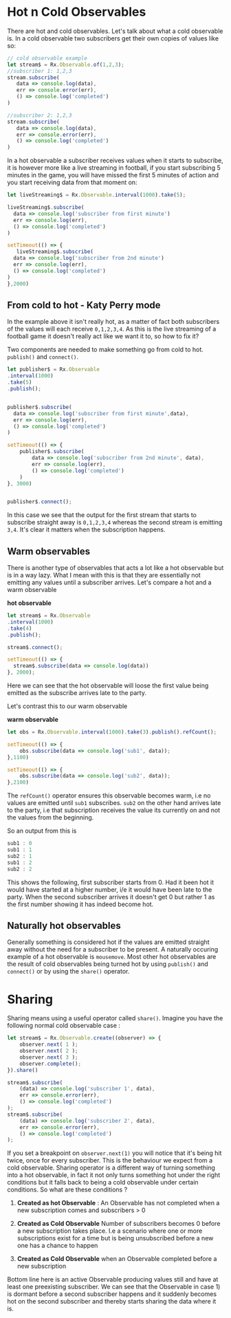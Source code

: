 # Hot n Cold Observables

There are hot and cold observables. Let's talk about what a cold observable is. In a cold observable two subscribers get their own copies of values like so:

```javascript
// cold observable example
let stream$ = Rx.Observable.of(1,2,3);
//subscriber 1: 1,2,3
stream.subscribe(
   data => console.log(data),
   err => console.error(err),
   () => console.log('completed')
)

//subscriber 2: 1,2,3
stream.subscribe(
   data => console.log(data),
   err => console.error(err),
   () => console.log('completed')
)
```

In a hot observable a subscriber receives values when it starts to subscribe, it is however more like a live streaming in football, if you start subscribing 5 minutes in the game, you will have missed the first 5 minutes of action and you start receiving data from that moment on:

```javascript
let liveStreaming$ = Rx.Observable.interval(1000).take(5);

liveStreaming$.subscribe(
  data => console.log('subscriber from first minute')
  err => console.log(err),
  () => console.log('completed')
)

setTimeout(() => {
   liveStreaming$.subscribe(
  data => console.log('subscriber from 2nd minute')
  err => console.log(err),
  () => console.log('completed')
)
},2000)
```

## From cold to hot - Katy Perry mode

In the example above it isn't really hot, as a matter of fact both subscribers of the values will each receive `0,1,2,3,4`. As this is the live streaming of a football game it doesn't really act like we want it to, so how to fix it?

Two components are needed to make something go from cold to hot. `publish()` and `connect()`.

```javascript
let publisher$ = Rx.Observable
.interval(1000)
.take(5)
.publish();


publisher$.subscribe(
  data => console.log('subscriber from first minute',data),
  err => console.log(err),
  () => console.log('completed')
)

setTimeout(() => {
    publisher$.subscribe(
        data => console.log('subscriber from 2nd minute', data),
        err => console.log(err),
        () => console.log('completed')
    )
}, 3000)


publisher$.connect();
```

In this case we see that the output for the first stream that starts to subscribe straight away is `0,1,2,3,4` whereas the second stream is emitting `3,4`. It's clear it matters when the subscription happens.

## Warm observables

There is another type of observables that acts a lot like a hot observable but is in a way lazy. What I mean with this is that they are essentially not emitting any values until a subscriber arrives. Let's compare a hot and a warm observable

**hot observable**

```javascript
let stream$ = Rx.Observable
.interval(1000)
.take(4)
.publish();

stream$.connect();

setTimeout(() => {
  stream$.subscribe(data => console.log(data))
}, 2000);
```

Here we can see that the hot observable will loose the first value being emitted as the subscribe arrives late to the party.

Let's contrast this to our warm observable

**warm observable**

```javascript
let obs = Rx.Observable.interval(1000).take(3).publish().refCount();

setTimeout(() => {
    obs.subscribe(data => console.log('sub1', data));
},1100)

setTimeout(() => {
    obs.subscribe(data => console.log('sub2', data));
},2100)
```

The `refCount()` operator ensures this observable becomes warm, i.e no values are emitted until `sub1` subscribes. `sub2` on the other hand arrives late to the party, i.e that subscription receives the value its currently on and not the values from the beginning.

So an output from this is

```javascript
sub1 : 0
sub1 : 1
sub2 : 1
sub1 : 2
sub2 : 2
```

This shows the following, first subscriber starts from 0. Had it been hot it would have started at a higher number, i/e it would have been late to the party. When the second subscriber arrives it doesn't get 0 but rather 1 as the first number showing it has indeed become hot.

## Naturally hot observables

Generally something is considered hot if the values are emitted straight away without the need for a subscriber to be present. A naturally occuring example of a hot observable is `mousemove`. Most other hot observables are the result of cold observables being turned hot by using `publish()` and `connect()` or by using the `share()` operator.

# Sharing

Sharing means using a useful operator called `share()`. Imagine you have the following normal cold observable case :

```javascript
let stream$ = Rx.Observable.create((observer) => {
    observer.next( 1 );
    observer.next( 2 );
    observer.next( 3 );
    observer.complete();
}).share()

stream$.subscribe(
    (data) => console.log('subscriber 1', data),
    err => console.error(err),
    () => console.log('completed')
);
stream$.subscribe(
    (data) => console.log('subscriber 2', data),
    err => console.error(err),
    () => console.log('completed')
);
```

If you set a breakpoint on `observer.next(1)` you will notice that it's being hit twice, once for every subscriber. This is the behaviour we expect from a cold observable. Sharing operator is a different way of turning something into a hot observable, in fact it not only turns something hot under the right conditions but it falls back to being a cold observable under certain conditions. So what are these conditions ?

1) **Created as hot Observable** : An Observable has not completed when a new subscription comes and subscribers > 0

2) **Created as Cold Observable** Number of subscribers becomes 0 before a new subscription takes place. I.e a scenario where one or more subscriptions exist for a time but is being unsubscribed before a new one has a chance to happen

3) **Created as Cold Observable** when an Observable completed before a new subscription

Bottom line here is an active Observable producing values still and have at least one preexisting subscriber. We can see that the Observable in case 1) is dormant before a second subscriber happens and it suddenly becomes hot on the second subscriber and thereby starts sharing the data where it is.
